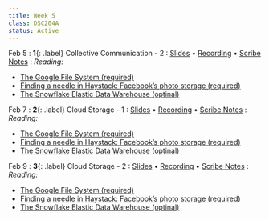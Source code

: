 ```yaml
---
title: Week 5
class: DSC204A
status: Active
---
```


Feb 5
: **1**{: .label} Collective Communication - 2 
  : [Slides](assets/slides/11_collectives-2.pdf) &#8226; [Recording](https://drive.google.com/file/d/1prwX4XtJZpqUvt7mXImxJakFHc1vKBup/view?usp=drive_link) &#8226; [Scribe Notes](#)
: *Reading:*
* [The Google File System (required)](https://static.googleusercontent.com/media/research.google.com/zh-CN//archive/gfs-sosp2003.pdf)
* [Finding a needle in Haystack: Facebook’s photo storage (required)](https://www.usenix.org/legacy/event/osdi10/tech/full_papers/Beaver.pdf)
* [The Snowflake Elastic Data Warehouse (optinal)](https://info.snowflake.net/rs/252-RFO-227/images/Snowflake_SIGMOD.pdf) 


Feb 7
: **2**{: .label} Cloud Storage - 1
  : [Slides](assets/slides/12_cloud-storage-1.pdf) &#8226; [Recording](#) &#8226; [Scribe Notes](#)
: *Reading:*
* [The Google File System (required)](https://static.googleusercontent.com/media/research.google.com/zh-CN//archive/gfs-sosp2003.pdf)
* [Finding a needle in Haystack: Facebook’s photo storage (required)](https://www.usenix.org/legacy/event/osdi10/tech/full_papers/Beaver.pdf)
* [The Snowflake Elastic Data Warehouse (optinal)](https://info.snowflake.net/rs/252-RFO-227/images/Snowflake_SIGMOD.pdf) 


Feb 9
: **3**{: .label} Cloud Storage - 2
  : [Slides](#) &#8226; [Recording](#) &#8226; [Scribe Notes](#)
: *Reading:*
* [The Google File System (required)](https://static.googleusercontent.com/media/research.google.com/zh-CN//archive/gfs-sosp2003.pdf)
* [Finding a needle in Haystack: Facebook’s photo storage (required)](https://www.usenix.org/legacy/event/osdi10/tech/full_papers/Beaver.pdf)
* [The Snowflake Elastic Data Warehouse (optinal)](https://info.snowflake.net/rs/252-RFO-227/images/Snowflake_SIGMOD.pdf) 